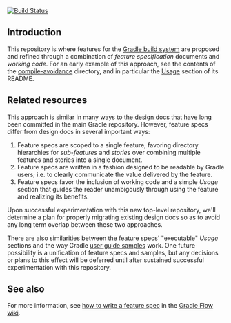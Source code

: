 [![Build Status](https://travis-ci.org/gradle/features.svg?branch=master)](https://travis-ci.org/gradle/features)

## Introduction

This repository is where features for the [Gradle build system](https://github.com/gradle/gradle) are proposed and refined through a combination of _feature specification_ documents and _working code_. For an early example of this approach, see the contents of the [compile-avoidance](compile-avoidance) directory, and in particular the [Usage](compile-avoidance#Usage) section of its README.

## Related resources

This approach is similar in many ways to the [design docs](https://github.com/gradle/gradle/tree/master/design-docs) that have long been committed in the main Gradle repository. However, feature specs differ from design docs in several important ways:

 1. Feature specs are scoped to a single feature, favoring directory hierarchies for _sub-features_ and _stories_ over combining multiple features and stories into a single document.
 2. Feature specs are written in a fashion designed to be readable by Gradle users; i.e. to clearly communicate the value delivered by the feature.
 3. Feature specs favor the inclusion of working code and a simple _Usage_ section that guides the reader unambigously through using the feature and realizing its benefits.

Upon successful experimentation with this new top-level repository, we'll determine a plan for properly migrating existing design docs so as to avoid any long term overlap between these two approaches.

There are also similarities between the feature specs' "executable" _Usage_ sections and the way Gradle [user guide samples](https://docs.gradle.org/nightly/userguide/sample_list.html) work. One future possibility is a unification of feature specs and samples, but any decisions or plans to this effect will be deferred until after sustained successful experimentation with this repository.

## See also

For more information, see [how to write a feature spec](https://github.com/gradle/flow/wiki/How%20to%20write%20a%20feature%20spec) in the [Gradle Flow wiki](https://github.com/gradle/flow/wiki).
